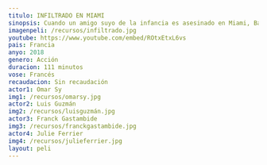 ```yaml
---
titulo: INFILTRADO EN MIAMI
sinopsis: Cuando un amigo suyo de la infancia es asesinado en Miami, Baaba se muda a la ciudad y forma equipo con un policía local para dar con los criminales responsables de la muerte de su amigo.
imagenpeli: /recursos/infiltrado.jpg
youtube: https://www.youtube.com/embed/ROtxEtxL6vs
pais: Francia
anyo: 2018
genero: Acción
duracion: 111 minutos
vose: Francés
recaudacion: Sin recaudación
actor1: Omar Sy
img1: /recursos/omarsy.jpg
actor2: Luis Guzmán
img2: /recursos/luisguzmán.jpg
actor3: Franck Gastambide
img3: /recursos/franckgastambide.jpg
actor4: Julie Ferrier
img4: /recursos/julieferrier.jpg
layout: peli
---
```

